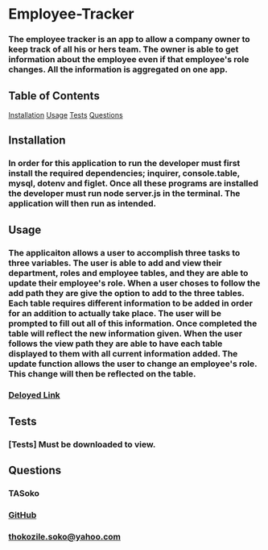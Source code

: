 # Employee-Tracker

### The employee tracker is an app to allow a company owner to keep track of all his or hers team. The owner is able to get information about the employee even if that employee's role changes. All the information is aggregated on one app. 
## Table of Contents
  [Installation](#installation)
  [Usage](#usage)
  [Tests](#tests)
  [Questions](#questions)


## Installation
### In order for this application to run the developer must first install the required dependencies; inquirer, console.table, mysql, dotenv and figlet. Once all these programs are installed the developer must run node server.js in the terminal. The application will then run as intended. 

## Usage
### The applicaiton allows a user to accomplish three tasks to three variables. The user is able to add and view their department, roles and employee tables, and they are able to update their employee's role. When a user choses to follow the add path they are give the option to add to the three tables. Each table requires different information to be added in order for an addition to actually take place. The user will be prompted to fill out all of this information. Once completed the table will reflect the new information given. When the user follows the view path they are able to have each table displayed to them with all current information added. The update function allows the user to change an employee's role. This change will then be reflected on the table. 
### [Deloyed Link](N/A)


## Tests
### [Tests] Must be downloaded to view. 


## Questions
### TASoko
### [GitHub](https://github.com/TASoko "GitHub Profile")
### thokozile.soko@yahoo.com